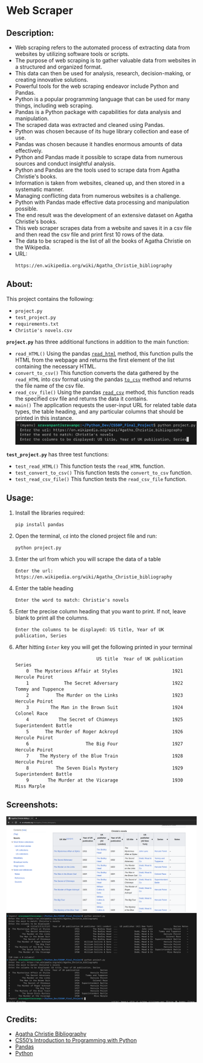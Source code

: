# Web Scraper

## Description:

- Web scraping refers to the automated process of extracting data from websites by utilizing software tools or scripts.
- The purpose of web scraping is to gather valuable data from websites in a structured and organized format.
- This data can then be used for analysis, research, decision-making, or creating innovative solutions.
- Powerful tools for the web scraping endeavor include Python and Pandas.
- Python is a popular programming language that can be used for many things, including web scraping.
- Pandas is a Python package with capabilities for data analysis and manipulation.
- The scraped data was extracted and cleaned using Pandas.
- Python was chosen because of its huge library collection and ease of use.
- Pandas was chosen because it handles enormous amounts of data effectively.
- Python and Pandas made it possible to scrape data from numerous sources and conduct insightful analysis.
- Python and Pandas are the tools used to scrape data from Agatha Christie's books.
- Information is taken from websites, cleaned up, and then stored in a systematic manner.
- Managing conflicting data from numerous websites is a challenge.
- Python with Pandas made effective data processing and manipulation possible.
- The end result was the development of an extensive dataset on Agatha Christie's books.
- This web scraper scrapes data from a website and saves it in a csv file and then read the csv file and print first 10 rows of the data.
- The data to be scraped is the list of all the books of Agatha Christie on the Wikipedia.
- URL:
  ```
  https://en.wikipedia.org/wiki/Agatha_Christie_bibliography
  ```

## About:

This project contains the following:

- `project.py`
- `test_project.py`
- `requirements.txt`
- `Christie's novels.csv`

**`project.py`** has three additional functions in addition to the main function:

- `read_HTML()` Using the pandas [`read_html`](https://pandas.pydata.org/docs/reference/api/pandas.read_html.html) method, this function pulls the HTML from the webpage and returns the first element of the list containing the necessary HTML.
- `convert_to_csv()` This function converts the data gathered by the `read_HTML` into csv format using the pandas [`to_csv`](https://pandas.pydata.org/docs/reference/api/pandas.DataFrame.to_csv.html) method and returns the file name of the csv file.
- `read_csv_file()` Using the pandas [`read_csv`](https://pandas.pydata.org/docs/reference/api/pandas.read_csv.html) method, this function reads the specified csv file and returns the data it contains.
- `main()` The application requests the user-input URL for related table data types, the table heading, and any particular columns that should be printed in this instance.
  ![Alt text](image-3.png)

**`test_project.py`** has three test functions:

- `test_read_HTML()` This function tests the `read_HTML` function.
- `test_convert_to_csv()` This function tests the `convert_to_csv` function.
- `test_read_csv_file()` This function tests the `read_csv_file` function.

## Usage:

1. Install the libraries required:
   ```
   pip install pandas
   ```
2. Open the terminal, `cd` into the cloned project file and run:
   ```
   python project.py
   ```
3. Enter the url from which you will scrape the data of a table
   ```
   Enter the url: https://en.wikipedia.org/wiki/Agatha_Christie_bibliography
   ```
4. Enter the table heading
   ```
   Enter the word to match: Christie's novels
   ```
5. Enter the precise column heading that you want to print. If not, leave blank to print all the columns.
   ```
   Enter the columns to be displayed: US title, Year of UK publication, Series
   ```
6. After hitting `Enter` key you will get the following printed in your terminal
   ```
                                 US title  Year of UK publication                 Series
       0  The Mysterious Affair at Styles                    1921         Hercule Poirot
       1             The Secret Adversary                    1922     Tommy and Tuppence
       2          The Murder on the Links                    1923         Hercule Poirot
       3        The Man in the Brown Suit                    1924           Colonel Race
       4           The Secret of Chimneys                    1925  Superintendent Battle
       5      The Murder of Roger Ackroyd                    1926         Hercule Poirot
       6                     The Big Four                    1927         Hercule Poirot
       7    The Mystery of the Blue Train                    1928         Hercule Poirot
       8          The Seven Dials Mystery                    1929  Superintendent Battle
       9       The Murder at the Vicarage                    1930            Miss Marple
   ```

## Screenshots:

![Alt text](image-2.png)
![Alt text](image-1.png)

## Credits:

- [Agatha Christie Bibliography](https://en.wikipedia.org/wiki/Agatha_Christie_bibliography)
- [CS50’s Introduction to Programming with Python](https://cs50.harvard.edu/python/2022/)
- [Pandas](https://pandas.pydata.org/docs/index.html)
- [Python](https://docs.python.org/3/)
